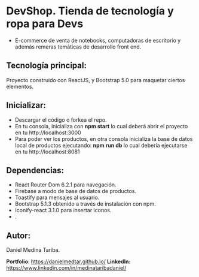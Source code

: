 # DevShop. Tienda de tecnología y ropa para Devs
- E-commerce de venta de notebooks, computadoras de escritorio y además remeras temáticas de desarrollo front end.

## Tecnología principal:
Proyecto construido con ReactJS, y Bootstrap 5.0 para maquetar ciertos elementos.

## Inicializar:
- Descargar el código o forkea el repo.
- En tu consola, inicializa con **npm start** lo cual deberá abrir el proyecto en tu http://localhost:3000 
- Para poder ver los productos, en otra consola inicializa la base de datos local de productos ejecutando: **npm run db** lo cual debería ejecutarse en tu http://localhost:8081

## Dependencias:
- React Router Dom 6.2.1 para navegación.
- Firebase a modo de base de datos de productos.
- Toastify para mensajes al usuario.
- Bootstrap 5.1.3 obtenido a través de instalación con npm.
- Iconify-react 3.1.0 para insertar iconos.
- .

## Autor:
Daniel Medina Tariba. 

**Portfolio**: https://danielmedtar.github.io/
**LinkedIn:** https://www.linkedin.com/in/medinataribadaniel/